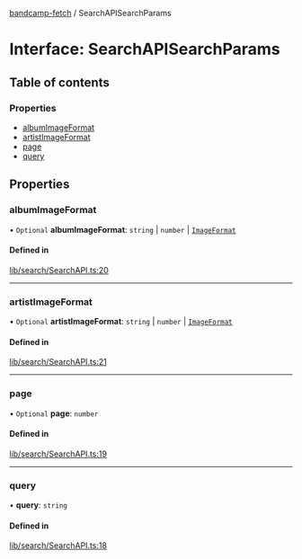 [bandcamp-fetch](../README.md) / SearchAPISearchParams

# Interface: SearchAPISearchParams

## Table of contents

### Properties

- [albumImageFormat](SearchAPISearchParams.md#albumimageformat)
- [artistImageFormat](SearchAPISearchParams.md#artistimageformat)
- [page](SearchAPISearchParams.md#page)
- [query](SearchAPISearchParams.md#query)

## Properties

### albumImageFormat

• `Optional` **albumImageFormat**: `string` \| `number` \| [`ImageFormat`](ImageFormat.md)

#### Defined in

[lib/search/SearchAPI.ts:20](https://github.com/patrickkfkan/bandcamp-fetch/blob/7bb1899/src/lib/search/SearchAPI.ts#L20)

___

### artistImageFormat

• `Optional` **artistImageFormat**: `string` \| `number` \| [`ImageFormat`](ImageFormat.md)

#### Defined in

[lib/search/SearchAPI.ts:21](https://github.com/patrickkfkan/bandcamp-fetch/blob/7bb1899/src/lib/search/SearchAPI.ts#L21)

___

### page

• `Optional` **page**: `number`

#### Defined in

[lib/search/SearchAPI.ts:19](https://github.com/patrickkfkan/bandcamp-fetch/blob/7bb1899/src/lib/search/SearchAPI.ts#L19)

___

### query

• **query**: `string`

#### Defined in

[lib/search/SearchAPI.ts:18](https://github.com/patrickkfkan/bandcamp-fetch/blob/7bb1899/src/lib/search/SearchAPI.ts#L18)
